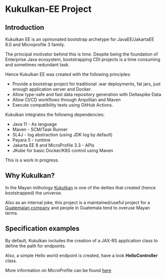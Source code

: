 # Kukulkan-EE Project

## Introduction

Kukulkan EE is an opinionated bootstrap archetype for JavaEE/JakartaEE 8.0 and Microprofile 3 family.

The principal motivator behind this is time. Despite being the foundation of Enterprise Java ecosystem, bootstrapping CDI projects is a time consuming and sometimes redundant task.

Hence Kukulkan EE was created with the following principles:

* Provide a bootstrap project for traditional .war deployments, fat jars, just enough application server and Docker.
* Allow type-safe and fast data repository generation with Deltaspike Data
* Allow CI/CD workflows through Arquillian and Maven
* Execute compatibility tests using GitHub Actions.

Kukulkan integrates the following dependencies:

* Java 11 - As language
* Maven - SCM/Task Runner
* SL4J - log abstraction (using JDK log by default)
* Payara 5 - runtime
* Jakarta EE 8 and MicroProfile 3.3 - APIs
* JKube for basic Docker/K8S control using Maven

This is a work in progress.

## Why Kukulkan?

In the Mayan mithology [Kukulkan](https://en.wikipedia.org/wiki/Kukulkan) is one of the deities that created (hence bootstrapped) the universe.

Also as an internal joke, this project is a maintained/useful project for a [Guatemalan company](https://www.nabenik.com/) and people in Guatemala tend to overuse Mayan terms.


## Specification examples

By default, Kukulkan includes the creation of a JAX-RS application class to define the path for endpoints.

Also, a simple Hello world endpoint is created, have a look **HelloController** class.

More information on MicroProfile can be found [here](https://microprofile.io/)
